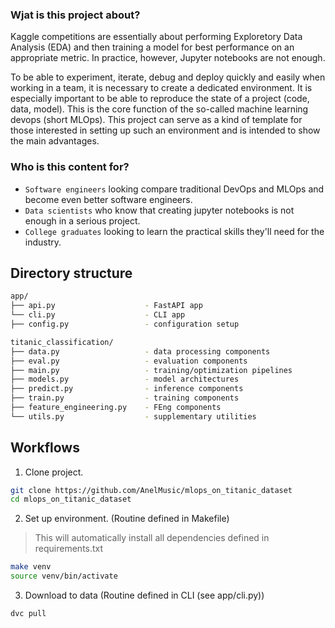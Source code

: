 ### Wjat is this project about?
Kaggle competitions are essentially about performing Exploretory Data Analysis (EDA) and then training a model for best performance on an appropriate metric. In practice, however, Jupyter notebooks are not enough. 

To be able to experiment, iterate, debug and deploy quickly and easily when working in a team, it is necessary to create a dedicated environment. It is especially important to be able to reproduce the state of a project (code, data, model).
This is the core function of the so-called machine learning devops (short MLOps).
This project can serve as a kind of template for those interested in setting up such an environment and is intended to show the main advantages.

### Who is this content for?
- `Software engineers` looking compare traditional DevOps and MLOps and become even better software engineers.
- `Data scientists` who know that creating jupyter notebooks is not enough in a serious project.
- `College graduates` looking to learn the practical skills they'll need for the industry.

## Directory structure
```bash
app/
├── api.py                    - FastAPI app
└── cli.py                    - CLI app
├── config.py                 - configuration setup

titanic_classification/
├── data.py                   - data processing components
├── eval.py                   - evaluation components
├── main.py                   - training/optimization pipelines
├── models.py                 - model architectures
├── predict.py                - inference components
├── train.py                  - training components
├── feature_engineering.py    - FEng components 
└── utils.py                  - supplementary utilities
```

## Workflows

1. Clone project.
```bash
git clone https://github.com/AnelMusic/mlops_on_titanic_dataset
cd mlops_on_titanic_dataset
```
2. Set up environment. (Routine defined in Makefile)
> This will automatically install all dependencies defined in requirements.txt
```bash
make venv
source venv/bin/activate
```
3. Download to data (Routine defined in CLI (see app/cli.py))
```bash
dvc pull
```
